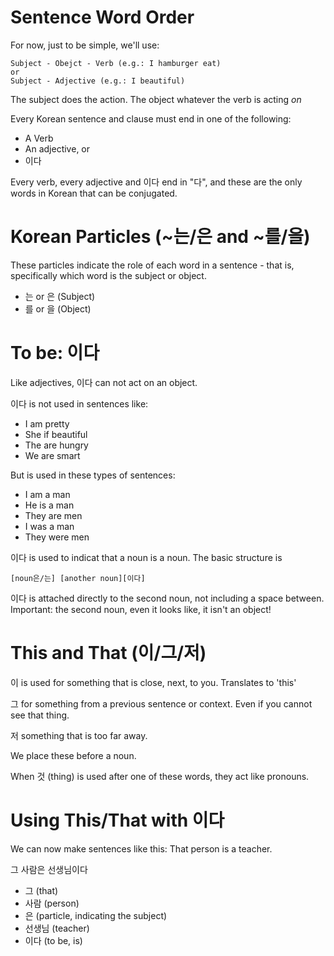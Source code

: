 # Sentence Word Order

For now, just to be simple, we'll use:

    Subject - Obejct - Verb (e.g.: I hamburger eat)
    or
    Subject - Adjective (e.g.: I beautiful)

The subject does the action. The object whatever the verb is acting _on_ 

Every Korean sentence and clause must end in one of the following:

- A Verb
- An adjective, or
- 이다

Every verb, every adjective and 이다 end in "다", and these are the only words in Korean that can be conjugated.

# Korean Particles (~는/은 and ~를/을)

These particles indicate the role of each word in a sentence - that is, specifically which word is the subject or object.

- 는 or 은 (Subject)
- 를 or 을 (Object)

# To be: 이다

Like adjectives, 이다 can not act on an object.

이다 is not used in sentences like:

- I am pretty
- She if beautiful
- The are hungry
- We are smart

But is used in these types of sentences:

- I am a man
- He is a man
- They are men
- I was a man
- They were men

이다 is used to indicat that a noun is a noun. The basic structure is

    [noun은/는] [another noun][이다] 

이다 is attached directly to the second noun, not including a space between. Important: the second noun, even it looks like, it isn't an object!

# This and That (이/그/저)

이 is used for something that is close, next, to you. Translates to 'this'

그 for something from a previous sentence or context. Even if you cannot see that thing.

저 something that is too far away.

We place these before a noun.

When 것 (thing) is used after one of these words, they act like pronouns.

# Using This/That with 이다

We can now make sentences like this: That person is a teacher.

그 사람은 선생님이다

* 그 (that)
* 사람 (person)
* 은 (particle, indicating the subject)
* 선생님 (teacher)
* 이다 (to be, is)